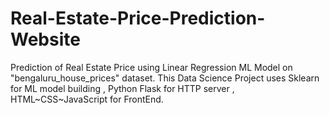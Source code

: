 # Real-Estate-Price-Prediction-Website
Prediction of Real Estate Price using Linear Regression ML Model on "bengaluru_house_prices" dataset. This Data Science Project uses Sklearn for ML model building , Python Flask for HTTP server , HTML~CSS~JavaScript for FrontEnd.
